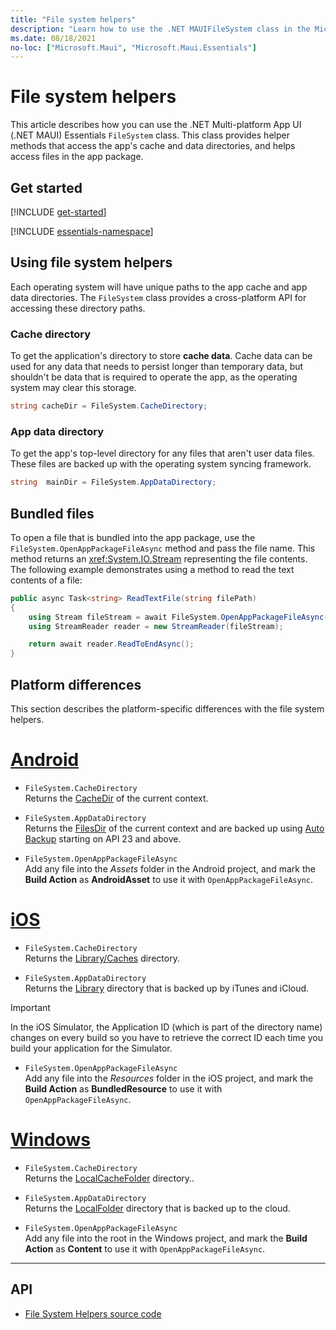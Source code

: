 ```yaml
---
title: "File system helpers"
description: "Learn how to use the .NET MAUIFileSystem class in the Microsoft.Maui.Essentials namespace. This class contains helper methods that access the application's cache and data directories, and helps open files in the app package."
ms.date: 08/18/2021
no-loc: ["Microsoft.Maui", "Microsoft.Maui.Essentials"]
---
```


# File system helpers

This article describes how you can use the .NET Multi-platform App UI (.NET MAUI) Essentials `FileSystem` class. This class provides helper methods that access the app's cache and data directories, and helps access files in the app package.

## Get started

[!INCLUDE [get-started](includes/get-started.md)]

[!INCLUDE [essentials-namespace](includes/essentials-namespace.md)]

## Using file system helpers

Each operating system will have unique paths to the app cache and app data directories. The `FileSystem` class provides a cross-platform API for accessing these directory paths.

### Cache directory

To get the application's directory to store **cache data**. Cache data can be used for any data that needs to persist longer than temporary data, but shouldn't be data that is required to operate the app, as the operating system may clear this storage.

```csharp
string cacheDir = FileSystem.CacheDirectory;
```

### App data directory

To get the app's top-level directory for any files that aren't user data files. These files are backed up with the operating system syncing framework.

```csharp
string  mainDir = FileSystem.AppDataDirectory;
```

## Bundled files

To open a file that is bundled into the app package, use the `FileSystem.OpenAppPackageFileAsync` method and pass the file name. This method returns an <xref:System.IO.Stream> representing the file contents. The following example demonstrates using a method to read the text contents of a file:

```csharp
public async Task<string> ReadTextFile(string filePath)
{
    using Stream fileStream = await FileSystem.OpenAppPackageFileAsync(filePath);
    using StreamReader reader = new StreamReader(fileStream);

    return await reader.ReadToEndAsync();
}
```

## Platform differences

This section describes the platform-specific differences with the file system helpers.

<!-- markdownlint-disable MD025 -->
# [Android](#tab/android)

- `FileSystem.CacheDirectory`\
Returns the [CacheDir](https://developer.android.com/reference/android/content/Context.html#getCacheDir) of the current context.

- `FileSystem.AppDataDirectory`\
Returns the [FilesDir](https://developer.android.com/reference/android/content/Context.html#getFilesDir) of the current context and are backed up using [Auto Backup](https://developer.android.com/guide/topics/data/autobackup.html) starting on API 23 and above.

- `FileSystem.OpenAppPackageFileAsync`\
Add any file into the _Assets_ folder in the Android project, and mark the **Build Action** as **AndroidAsset** to use it with `OpenAppPackageFileAsync`.

# [iOS](#tab/ios)

- `FileSystem.CacheDirectory`\
Returns the [Library/Caches](https://developer.apple.com/library/content/documentation/FileManagement/Conceptual/FileSystemProgrammingGuide/FileSystemOverview/FileSystemOverview.html) directory.

- `FileSystem.AppDataDirectory`\
Returns the [Library](https://developer.apple.com/library/content/documentation/FileManagement/Conceptual/FileSystemProgrammingGuide/FileSystemOverview/FileSystemOverview.html) directory that is backed up by iTunes and iCloud.

> [!IMPORTANT]
> In the iOS Simulator, the Application ID (which is part of the directory name) changes on every build so you have to retrieve the correct ID each time you build your application for the Simulator.

- `FileSystem.OpenAppPackageFileAsync`\
Add any file into the _Resources_ folder in the iOS project, and mark the **Build Action** as **BundledResource** to use it with `OpenAppPackageFileAsync`.

# [Windows](#tab/windows)

- `FileSystem.CacheDirectory`\
Returns the [LocalCacheFolder](/uwp/api/windows.storage.applicationdata.localcachefolder#Windows_Storage_ApplicationData_LocalCacheFolder) directory..

- `FileSystem.AppDataDirectory`\
Returns the [LocalFolder](/uwp/api/windows.storage.applicationdata.localfolder#Windows_Storage_ApplicationData_LocalFolder) directory that is backed up to the cloud.

- `FileSystem.OpenAppPackageFileAsync`\
Add any file into the root in the Windows project, and mark the **Build Action** as **Content** to use it with `OpenAppPackageFileAsync`.

-----
<!-- markdownlint-enable MD025 -->

## API

- [File System Helpers source code](https://github.com/dotnet/maui/tree/main/src/Essentials/src/FileSystem)
<!-- - [File System API documentation](xref:Microsoft.Maui.Essentials.FileSystem)-->
